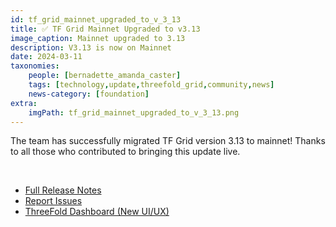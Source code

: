 ```yaml
---
id: tf_grid_mainnet_upgraded_to_v_3_13
title: ✅ TF Grid Mainnet Upgraded to v3.13
image_caption: Mainnet upgraded to 3.13
description: V3.13 is now on Mainnet 
date: 2024-03-11
taxonomies:
    people: [bernadette_amanda_caster]
    tags: [technology,update,threefold_grid,community,news]
    news-category: [foundation]
extra:
    imgPath: tf_grid_mainnet_upgraded_to_v_3_13.png
---
```


The team has successfully migrated TF Grid version 3.13 to mainnet! Thanks to all those who contributed to bringing this update live.

<br/>

- [Full Release Notes](https://github.com/threefoldtech/home/blob/master/wiki/products/v3/tfgrid_3.13.md)
- [Report Issues](https://github.com/threefoldtech/test_feedback/issues)
- [ThreeFold Dashboard (New UI/UX)](https://dashboard.grid.tf/)